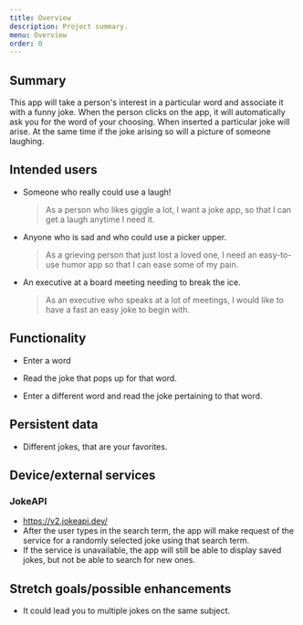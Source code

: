 ```yaml
---
title: Overview
description: Project summary.
menu: Overview
order: 0
---
```


## Summary

This app will take a person's interest in a particular word and associate it with a funny joke. 
When the person clicks on the app, it will automatically ask you for the word of your choosing. When inserted a particular joke will arise. At the same time if the joke arising so will a picture of someone laughing.



## Intended users

* Someone who really could use a laugh!

    > As a person who likes giggle a lot, I want a joke app, so that I can get a laugh anytime I need it.
    
* Anyone who is sad and who could use a picker upper.

    > As a grieving person that just lost a loved one, I need an easy-to-use humor app so that I can ease some of my pain.
 
* An executive at a board meeting needing to break the ice.

    > As an executive who speaks at a lot of meetings, I would like to have a fast an easy joke to begin with. 

## Functionality
   
* Enter a word

* Read the joke that pops up for that word.

* Enter a different word and read the joke pertaining to that word.

## Persistent data

* Different jokes, that are your favorites. 
    
## Device/external services

### JokeAPI

* <https://v2.jokeapi.dev/>
* After the user types in the search term, the app will make request of the service for a randomly selected joke using that search term.
* If the service is unavailable, the app will still be able to display saved jokes, but not be able to search for new ones.

## Stretch goals/possible enhancements 

* It could lead you to multiple jokes on the same subject.
